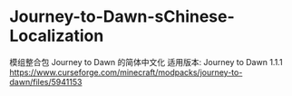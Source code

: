 # Journey-to-Dawn-sChinese-Localization
模组整合包 Journey to Dawn 的简体中文化
适用版本: Journey to Dawn 1.1.1
https://www.curseforge.com/minecraft/modpacks/journey-to-dawn/files/5941153

